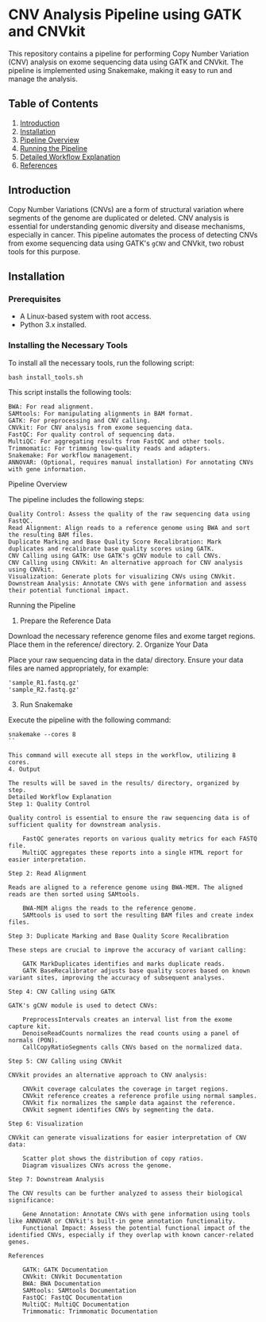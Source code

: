 # CNV Analysis Pipeline using GATK and CNVkit

This repository contains a pipeline for performing Copy Number Variation (CNV) analysis on exome sequencing data using GATK and CNVkit. The pipeline is implemented using Snakemake, making it easy to run and manage the analysis.

## Table of Contents

1. [Introduction](#introduction)
2. [Installation](#installation)
3. [Pipeline Overview](#pipeline-overview)
4. [Running the Pipeline](#running-the-pipeline)
5. [Detailed Workflow Explanation](#detailed-workflow-explanation)
6. [References](#references)

## Introduction

Copy Number Variations (CNVs) are a form of structural variation where segments of the genome are duplicated or deleted. CNV analysis is essential for understanding genomic diversity and disease mechanisms, especially in cancer. This pipeline automates the process of detecting CNVs from exome sequencing data using GATK's `gCNV` and CNVkit, two robust tools for this purpose.

## Installation

### Prerequisites

- A Linux-based system with root access.
- Python 3.x installed.

### Installing the Necessary Tools

To install all the necessary tools, run the following script:

```
bash install_tools.sh

```

This script installs the following tools:

    BWA: For read alignment.
    SAMtools: For manipulating alignments in BAM format.
    GATK: For preprocessing and CNV calling.
    CNVkit: For CNV analysis from exome sequencing data.
    FastQC: For quality control of sequencing data.
    MultiQC: For aggregating results from FastQC and other tools.
    Trimmomatic: For trimming low-quality reads and adapters.
    Snakemake: For workflow management.
    ANNOVAR: (Optional, requires manual installation) For annotating CNVs with gene information.

Pipeline Overview

The pipeline includes the following steps:

    Quality Control: Assess the quality of the raw sequencing data using FastQC.
    Read Alignment: Align reads to a reference genome using BWA and sort the resulting BAM files.
    Duplicate Marking and Base Quality Score Recalibration: Mark duplicates and recalibrate base quality scores using GATK.
    CNV Calling using GATK: Use GATK's gCNV module to call CNVs.
    CNV Calling using CNVkit: An alternative approach for CNV analysis using CNVkit.
    Visualization: Generate plots for visualizing CNVs using CNVkit.
    Downstream Analysis: Annotate CNVs with gene information and assess their potential functional impact.

Running the Pipeline
1. Prepare the Reference Data

Download the necessary reference genome files and exome target regions. Place them in the reference/ directory.
2. Organize Your Data

Place your raw sequencing data in the data/ directory. Ensure your data files are named appropriately, for example:

    'sample_R1.fastq.gz'
    'sample_R2.fastq.gz'

3. Run Snakemake

Execute the pipeline with the following command:


```
snakemake --cores 8
``

This command will execute all steps in the workflow, utilizing 8 cores.
4. Output

The results will be saved in the results/ directory, organized by step.
Detailed Workflow Explanation
Step 1: Quality Control

Quality control is essential to ensure the raw sequencing data is of sufficient quality for downstream analysis.

    FastQC generates reports on various quality metrics for each FASTQ file.
    MultiQC aggregates these reports into a single HTML report for easier interpretation.

Step 2: Read Alignment

Reads are aligned to a reference genome using BWA-MEM. The aligned reads are then sorted using SAMtools.

    BWA-MEM aligns the reads to the reference genome.
    SAMtools is used to sort the resulting BAM files and create index files.

Step 3: Duplicate Marking and Base Quality Score Recalibration

These steps are crucial to improve the accuracy of variant calling:

    GATK MarkDuplicates identifies and marks duplicate reads.
    GATK BaseRecalibrator adjusts base quality scores based on known variant sites, improving the accuracy of subsequent analyses.

Step 4: CNV Calling using GATK

GATK's gCNV module is used to detect CNVs:

    PreprocessIntervals creates an interval list from the exome capture kit.
    DenoiseReadCounts normalizes the read counts using a panel of normals (PON).
    CallCopyRatioSegments calls CNVs based on the normalized data.

Step 5: CNV Calling using CNVkit

CNVkit provides an alternative approach to CNV analysis:

    CNVkit coverage calculates the coverage in target regions.
    CNVkit reference creates a reference profile using normal samples.
    CNVkit fix normalizes the sample data against the reference.
    CNVkit segment identifies CNVs by segmenting the data.

Step 6: Visualization

CNVkit can generate visualizations for easier interpretation of CNV data:

    Scatter plot shows the distribution of copy ratios.
    Diagram visualizes CNVs across the genome.

Step 7: Downstream Analysis

The CNV results can be further analyzed to assess their biological significance:

    Gene Annotation: Annotate CNVs with gene information using tools like ANNOVAR or CNVkit's built-in gene annotation functionality.
    Functional Impact: Assess the potential functional impact of the identified CNVs, especially if they overlap with known cancer-related genes.

References

    GATK: GATK Documentation
    CNVkit: CNVkit Documentation
    BWA: BWA Documentation
    SAMtools: SAMtools Documentation
    FastQC: FastQC Documentation
    MultiQC: MultiQC Documentation
    Trimmomatic: Trimmomatic Documentation
